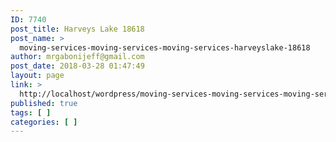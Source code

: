 ```yaml
---
ID: 7740
post_title: Harveys Lake 18618
post_name: >
  moving-services-moving-services-moving-services-harveyslake-18618
author: mrgabonijeff@gmail.com
post_date: 2018-03-28 01:47:49
layout: page
link: >
  http://localhost/wordpress/moving-services-moving-services-moving-services-harveyslake-18618/
published: true
tags: [ ]
categories: [ ]
---
```

